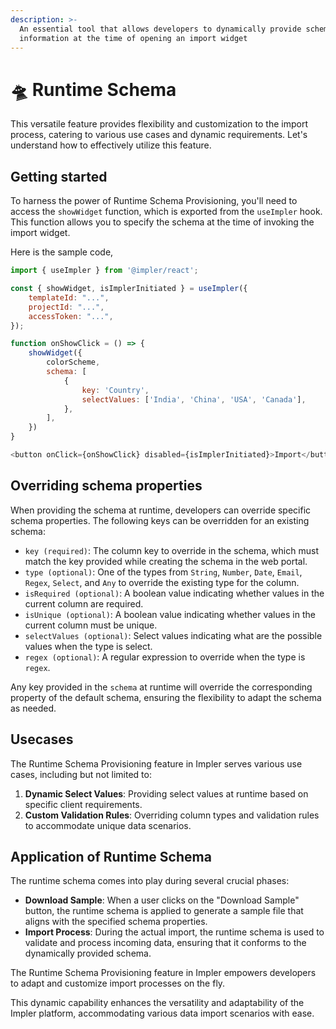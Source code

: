 ```yaml
---
description: >-
  An essential tool that allows developers to dynamically provide schema
  information at the time of opening an import widget
---
```


# 🛸 Runtime Schema

This versatile feature provides flexibility and customization to the import process, catering to various use cases and dynamic requirements. Let's understand how to effectively utilize this feature.

## Getting started

To harness the power of Runtime Schema Provisioning, you'll need to access the `showWidget` function, which is exported from the `useImpler` hook. This function allows you to specify the schema at the time of invoking the import widget.

Here is the sample code,

```javascript
import { useImpler } from '@impler/react';

const { showWidget, isImplerInitiated } = useImpler({
    templateId: "...",
    projectId: "...",
    accessToken: "...",
});

function onShowClick = () => {
    showWidget({
        colorScheme,
        schema: [
            {
                key: 'Country',
                selectValues: ['India', 'China', 'USA', 'Canada'],
            },
        ],
    })
}

<button onClick={onShowClick} disabled={isImplerInitiated}>Import</button>
```

## Overriding schema properties

When providing the schema at runtime, developers can override specific schema properties. The following keys can be overridden for an existing schema:

* `key (required)`: The column key to override in the schema, which must match the key provided while creating the schema in the web portal.
* `type (optional)`: One of the types from `String`, `Number`, `Date`, `Email`, `Regex`, `Select`, and `Any` to override the existing type for the column.
* `isRequired (optional)`: A boolean value indicating whether values in the current column are required.
* `isUnique (optional)`: A boolean value indicating whether values in the current column must be unique.
* `selectValues (optional)`: Select values indicating what are the possible values when the type is select.
* `regex (optional)`: A regular expression to override when the type is `regex`.

Any key provided in the `schema` at runtime will override the corresponding property of the default schema, ensuring the flexibility to adapt the schema as needed.

## Usecases

The Runtime Schema Provisioning feature in Impler serves various use cases, including but not limited to:

1. **Dynamic Select Values**: Providing select values at runtime based on specific client requirements.
2. **Custom Validation Rules**: Overriding column types and validation rules to accommodate unique data scenarios.

## Application of Runtime Schema

The runtime schema comes into play during several crucial phases:

* **Download Sample**: When a user clicks on the "Download Sample" button, the runtime schema is applied to generate a sample file that aligns with the specified schema properties.
* **Import Process**: During the actual import, the runtime schema is used to validate and process incoming data, ensuring that it conforms to the dynamically provided schema.

The Runtime Schema Provisioning feature in Impler empowers developers to adapt and customize import processes on the fly.

This dynamic capability enhances the versatility and adaptability of the Impler platform, accommodating various data import scenarios with ease.
